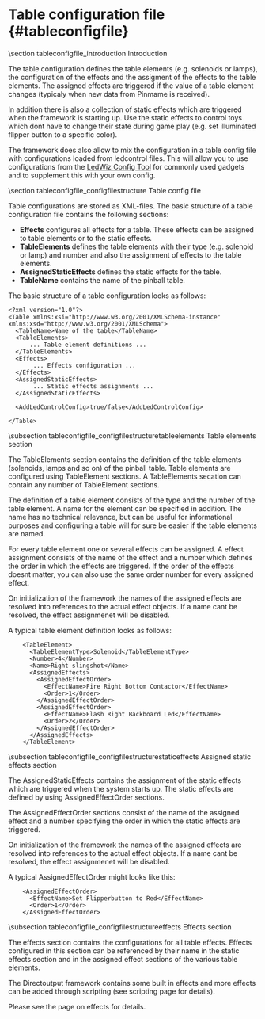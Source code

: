 ﻿Table configuration file {#tableconfigfile}
========================

\section tableconfigfile_introduction Introduction

The table configuration defines the table elements (e.g. solenoids or lamps), the configuration of the effects and the assigment of the effects to the table elements. The assigned effects are triggered if the value of a table element changes (typicaly when new data from Pinmame is received).

In addition there is also a collection of static effects which are triggered when the framework is starting up. Use the static effects to control toys which dont have to change their state during game play (e.g. set illuminated flipper button to a specific color).

The framework does also allow to mix the configuration in a table config file with configurations loaded from ledcontrol files. This will allow you to use configurations from the <a href="http://vpuniverse.com/ledwiz/login.php">LedWiz Config Tool</a> for commonly used gadgets and to supplement this with your own config. 

\section tableconfigfile_configfilestructure Table config file 

Table configurations are stored as XML-files. The basic structure of a table configuration file contains the following sections:

* __Effects__ configures all effects for a table. These effects can be assigned to table elements or to the static effects. 
* __TableElements__ defines the table elements with their type (e.g. solenoid or lamp) and number and also the assignment of effects to the table elements. 
* __AssignedStaticEffects__ defines the static effects for the table.
* __TableName__ contains the name of the pinball table.

The basic structure of a table configuration looks as follows:

~~~~~~~~~~~~~{.xml}
<?xml version="1.0"?>
<Table xmlns:xsi="http://www.w3.org/2001/XMLSchema-instance" xmlns:xsd="http://www.w3.org/2001/XMLSchema">
  <TableName>Name of the table</TableName>
  <TableElements>
      ... Table element definitions ...
  </TableElements>
  <Effects>
       ... Effects configuration ...
  </Effects>
  <AssignedStaticEffects>
       ... Static effects assignments ...
  </AssignedStaticEffects>

  <AddLedControlConfig>true/false</AddLedControlConfig>

</Table>
~~~~~~~~~~~~~

\subsection tableconfigfile_configfilestructuretableelements Table elements section

The TableElements section contains the definition of the table elements (solenoids, lamps and so on) of the pinball table. Table elements are configured using TableElement sections. A TableElements secation can contain any number of TableElement sections.

The definition of a table element consists of the type and the number of the table element. A name for the element can be specified in addition. The name has no technical relevance, but can be useful for informational purposes and configuring a table will for sure be easier if the table elements are named.

For every table element one or several effects can be assigned. A effect assignment consists of the name of the effect and a number which defines the order in which the effects are triggered. If the order of the effects doesnt matter, you can also use the same order number for every assigned effect.

On initialization of the framework the names of the assigned effects are resolved into references to the actual effect objects. If a name cant be resolved, the effect assignmenet will be disabled.

A typical table element definition looks as follows:

~~~~~~~~~~~~~{.xml}
    <TableElement>
      <TableElementType>Solenoid</TableElementType>
      <Number>4</Number>
      <Name>Right slingshot</Name>
      <AssignedEffects>
        <AssignedEffectOrder>
          <EffectName>Fire Right Bottom Contactor</EffectName>
          <Order>1</Order>
        </AssignedEffectOrder>
        <AssignedEffectOrder>
          <EffectName>Flash Right Backboard Led</EffectName>
          <Order>2</Order>
        </AssignedEffectOrder>
      </AssignedEffects>
    </TableElement>
~~~~~~~~~~~~~

\subsection tableconfigfile_configfilestructurestaticeffects Assigned static effects section

The AssignedStaticEffects contains the assignment of the static effects which are triggered when the system starts up. The static effects are defined by using AssignedEffectOrder sections. 

The AssignedEffectOrder sections consist of the name of the assigned effect and a number specifying the order in which the static effects are triggered.

On initialization of the framework the names of the assigned effects are resolved into references to the actual effect objects. If a name cant be resolved, the effect assignmenet will be disabled.

A typical AssignedEffectOrder might looks like this:

~~~~~~~~~~~~~{.xml}
    <AssignedEffectOrder>
      <EffectName>Set Flipperbutton to Red</EffectName>
      <Order>1</Order>
    </AssignedEffectOrder>
~~~~~~~~~~~~~


\subsection tableconfigfile_configfilestructureeffects Effects section

The effects section contains the configurations for all table effects. Effects configured in this section can be referenced by their name in the static effects section and in the assigned effect sections of the various table elements.

The Directoutput framework contains some built in effects and more effects can be added through scripting (see scripting page for details). 

Please see the page on effects for details.